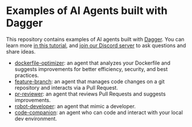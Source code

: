 # Examples of AI Agents built with Dagger

This repository contains examples of AI agents built with [Dagger](https://github.com/dagger/dagger). You can learn more [in this tutorial](https://docs.dagger.io/ai-agents), and [join our Discord server](https://discord.gg/KK3AfBP8Gw) to ask questions and share ideas.

- [dockerfile-optimizer](./dockerfile-optimizer): an agent that analyzes your Dockerfile and suggests improvements for better efficiency, security, and best practices.
- [feature-branch](./feature-branch): an agent that manages code changes on a git repository and interacts via a Pull Request.
- [pr-reviewer](./pr-reviewer): an agent that reviews Pull Requests and suggests improvements.
- [robot-developer](./robot-developer): an agent that mimic a developer.
- [code-companion](./code-companion): an agent who can code and interact with your local dev environment.
